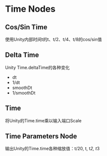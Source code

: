 # Time Nodes

## Cos/Sin Time

使用Unity内部时间t的t、t/2、t/4、t/8的cos/sin值

## Delta Time

Unity Time.deltaTime的各种变化

- dt
- 1/dt
- smoothDt
- 1/smoothDt

## Time

将Unity的Time.time乘以输入端口Scale

## Time Parameters Node

输出Unity的Time.time各种缩放值：t/20, t, t*2, t*3
